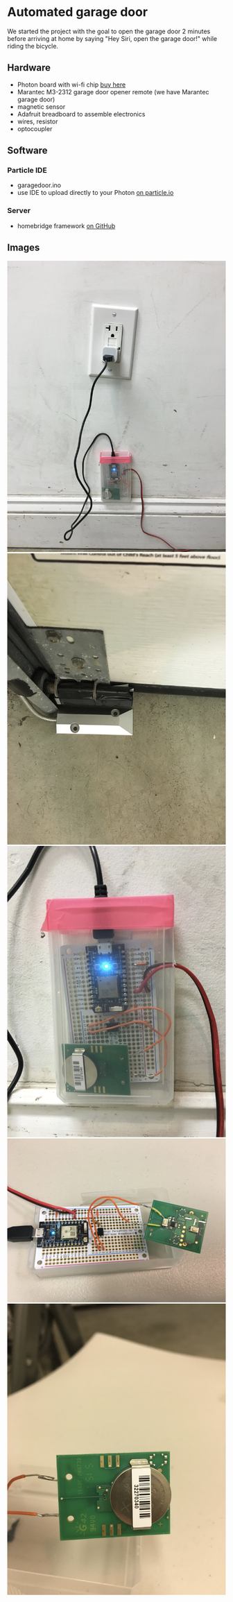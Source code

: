 # Automated garage door

We started the project with the goal to open the garage door 2 minutes before arriving at home by saying "Hey Siri, open the garage door!" while riding the bicycle.

## Hardware

* Photon board with wi-fi chip [buy here](https://store.particle.io/#photon)
* Marantec M3-2312 garage door opener remote (we have Marantec garage door)
* magnetic sensor
* Adafruit breadboard to assemble electronics
* wires, resistor
* optocoupler

## Software

### Particle IDE

* garagedoor.ino
* use IDE to upload directly to your Photon [on particle.io](https://build.particle.io/build)

### Server

* homebridge framework [on GitHub](https://github.com/nfarina/homebridge)

## Images

![Image](https://raw.githubusercontent.com/beanieboi/garage-door-opener/master/photos/IMG_4709.jpg)
![Image](https://raw.githubusercontent.com/beanieboi/garage-door-opener/master/photos/IMG_4712.jpg)
![Image](https://raw.githubusercontent.com/beanieboi/garage-door-opener/master/photos/IMG_4713.jpg)
![Image](https://raw.githubusercontent.com/beanieboi/garage-door-opener/master/photos/IMG_4768.jpg)
![Image](https://raw.githubusercontent.com/beanieboi/garage-door-opener/master/photos/IMG_4770.jpg)
